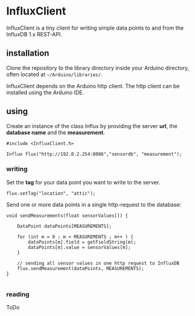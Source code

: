 # InfluxClient

InfluxClient is a tiny client for writing simple data points to and from the
InfluxDB 1.x REST-API.

## installation

Clone the repository to the library directory inside your Arduino directory, often
located at  `~/Arduino/libraries/`.

InfluxClient depends on the Arduino http client. The http client can be
installed using the Arduino IDE.

## using

Create an instance of the class Influx by providing the
server **url**, the **database name** and the **measurement**.

```
#include <InfluxClient.h>

Influx flux("http://192.0.2.254:8086","sensordb", "measurement");
```

### writing

Set the **tag** for your data point you want to write to the server.

```
flux.setTag("location", "attic");
```

Send one or more data points in a single http-request to the database:

```
void sendMeasurements(float sensorValues[]) {

    DataPoint dataPoints[MEASUREMENTS];

    for (int m = 0 ; m < MEASUREMENTS ; m++ ) {
        dataPoints[m].field = getFieldString(m);
        dataPoints[m].value = sensorValues[m];          
    }

    // sending all sensor values in one http request to InfluxDB
    flux.sendMeasurement(dataPoints, MEASUREMENTS);
}


```

### reading

ToDo

